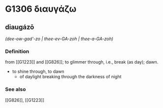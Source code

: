 # G1306 διαυγάζω

## diaugázō

_(dee-ow-gad'-zo | thee-ev-GA-zoh | thee-a-GA-zoh)_

### Definition

from [[G1223]] and [[G826]]; to glimmer through, i.e., break (as day); dawn.

- to shine through, to dawn
  - of daylight breaking through the darkness of night

### See also

[[G826]], [[G1223]]

